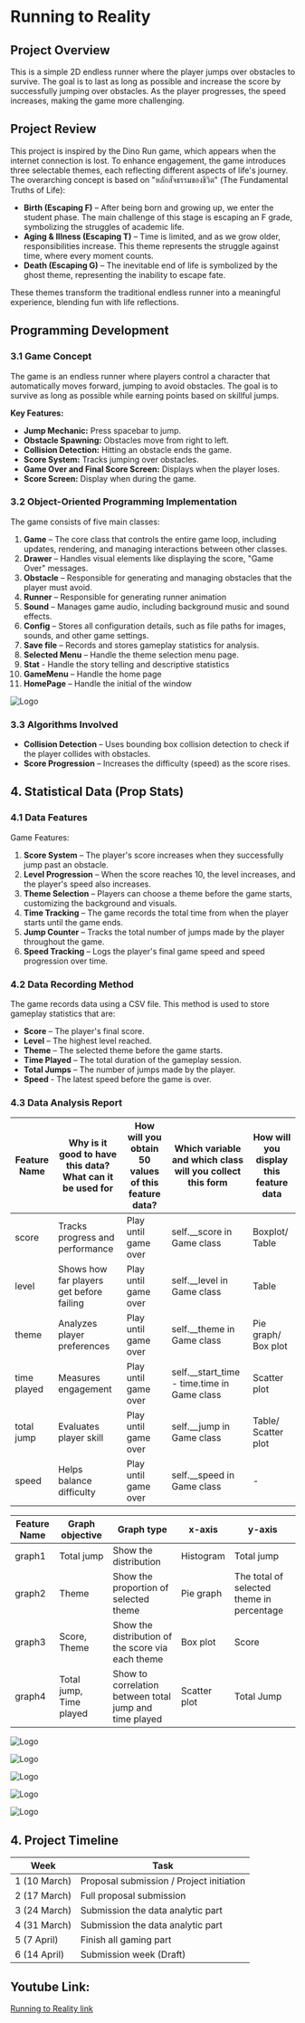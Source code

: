 # Running to Reality
## Project Overview
This is a simple 2D endless runner where the player jumps over obstacles to survive. The goal is to last as long as possible and increase the score by successfully jumping over obstacles. As the player progresses, the speed increases, making the game more challenging.

## Project Review
This project is inspired by the Dino Run game, which appears when the internet connection is lost. To enhance engagement, the game introduces three selectable themes, each reflecting different aspects of life's journey. The overarching concept is based on "หลักสัจธรรมของชีวิต" (The Fundamental Truths of Life):

- **Birth (Escaping F)** – After being born and growing up, we enter the student phase. The main challenge of this stage is escaping an F grade, symbolizing the struggles of academic life.
- **Aging & Illness (Escaping T)** – Time is limited, and as we grow older, responsibilities increase. This theme represents the struggle against time, where every moment counts.
- **Death (Escaping G)** – The inevitable end of life is symbolized by the ghost theme, representing the inability to escape fate.

These themes transform the traditional endless runner into a meaningful experience, blending fun with life reflections.

## Programming Development
### 3.1 Game Concept
The game is an endless runner where players control a character that automatically moves forward, jumping to avoid obstacles. The goal is to survive as long as possible while earning points based on skillful jumps.

**Key Features:**
- **Jump Mechanic:** Press spacebar to jump.
- **Obstacle Spawning:** Obstacles move from right to left.
- **Collision Detection:** Hitting an obstacle ends the game.
- **Score System:** Tracks jumping over obstacles.
- **Game Over and Final Score Screen:** Displays when the player loses.
- **Score Screen:** Display when during the game.

### 3.2 Object-Oriented Programming Implementation
The game consists of five main classes:

1. **Game** – The core class that controls the entire game loop, including updates, rendering, and managing interactions between other classes.
2. **Drawer** – Handles visual elements like displaying the score, "Game Over" messages.
3. **Obstacle** – Responsible for generating and managing obstacles that the player must avoid.
4. **Runner** – Responsible for generating runner animation
5. **Sound** – Manages game audio, including background music and sound effects.
6. **Config** – Stores all configuration details, such as file paths for images, sounds, and other game settings.
7. **Save file** – Records and stores gameplay statistics for analysis.
8. **Selected Menu** – Handle the theme selection menu page.
9. **Stat** - Handle the story telling and descriptive statistics
10. **GameMenu** – Handle the home page
11. **HomePage** – Handle the initial of the window

![Logo](/screenshots/uml.png)

### 3.3 Algorithms Involved
- **Collision Detection** – Uses bounding box collision detection to check if the player collides with obstacles.
- **Score Progression** – Increases the difficulty (speed) as the score rises.

## 4. Statistical Data (Prop Stats)
### 4.1 Data Features
Game Features:
1. **Score System** – The player's score increases when they successfully jump past an obstacle.
2. **Level Progression** – When the score reaches 10, the level increases, and the player's speed also increases.
3. **Theme Selection** – Players can choose a theme before the game starts, customizing the background and visuals.
4. **Time Tracking** – The game records the total time from when the player starts until the game ends.
5. **Jump Counter** – Tracks the total number of jumps made by the player throughout the game.
6. **Speed Tracking** – Logs the player's final game speed and speed progression over time.

### 4.2 Data Recording Method
The game records data using a CSV file. This method is used to store gameplay statistics that are:
- **Score** – The player's final score.
- **Level** – The highest level reached.
- **Theme** – The selected theme before the game starts.
- **Time Played** – The total duration of the gameplay session.
- **Total Jumps** – The number of jumps made by the player.
- **Speed** - The latest speed before the game is over.

### 4.3 Data Analysis Report

| Feature Name | Why is it good to have this data? What can it be used for | How will you obtain 50 values of this feature data? | Which variable and which class will you collect this form | How will you display this feature data |
|--------------|----------------------------------------------------------|---------------------------------------------------|--------------------------------------------------------|---------------------------------------|
| score | Tracks progress and performance | Play until game over | self.__score in Game class | Boxplot/ Table |
| level | Shows how far players get before failing | Play until game over | self.__level in Game class | Table |
| theme | Analyzes player preferences | Play until game over | self.__theme in Game class | Pie graph/ Box plot |
| time played | Measures engagement | Play until game over | self.__start_time - time.time in Game class | Scatter plot |
| total jump | Evaluates player skill | Play until game over | self.__jump in Game class | Table/ Scatter plot |
| speed | Helps balance difficulty | Play until game over | self.__speed in Game class | - |

| Feature Name | Graph objective | Graph type | x-axis | y-axis |
|--------------|----------------|------------|--------|--------|
| graph1 | Total jump | Show the distribution | Histogram | Total jump | Frequency |
| graph2 | Theme | Show the proportion of selected theme | Pie graph | The total of selected theme in percentage |
| graph3 | Score, Theme | Show the distribution of the score via each theme | Box plot | Score | Theme |
| graph4 | Total jump, Time played | Show to correlation between total jump and time played | Scatter plot | Total Jump | Time played |

![Logo](/screenshots/visualization/table.png)

![Logo](/screenshots/visualization/piechart.png)

![Logo](/screenshots/visualization/boxplot.png)

![Logo](/screenshots/visualization/histogram.png)

![Logo](/screenshots/visualization/scatterplot.png)


## 4. Project Timeline

| Week | Task |
|------|------|
| 1 (10 March) | Proposal submission / Project initiation |
| 2 (17 March) | Full proposal submission |
| 3 (24 March) | Submission the data analytic part |
| 4 (31 March) | Submission the data analytic part |
| 5 (7 April) | Finish all gaming part |
| 6 (14 April) | Submission week (Draft) |


## Youtube Link:
[Running to Reality link](https://youtu.be/FHP7j9xU2Gc)


